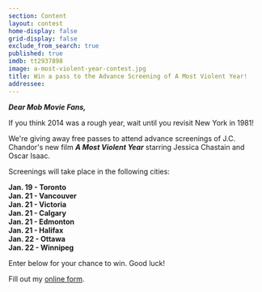 ```yaml
---
section: Content
layout: contest
home-display: false
grid-display: false
exclude_from_search: true
published: true
imdb: tt2937898
image: a-most-violent-year-contest.jpg
title: Win a pass to the Advance Screening of A Most Violent Year!
addressee: 
---
```


***Dear Mob Movie Fans,***

If you think 2014 was a rough year, wait until you revisit New York in 1981!

We're giving away free passes to attend advance screenings of J.C. Chandor's new film ***A Most Violent Year*** starring Jessica Chastain and Oscar Isaac. 

Screenings will take place in the following cities:

**Jan. 19 - Toronto**  
**Jan. 21 - Vancouver**  
**Jan. 21 - Victoria**  
**Jan. 21 - Calgary**  
**Jan. 21 - Edmonton**  
**Jan. 21 - Halifax**  
**Jan. 22 - Ottawa**  
**Jan. 22 - Winnipeg**

Enter below for your chance to win.  Good luck!

<div id="wufoo-z1ma9wex03mr6tm">
Fill out my <a href="https://dearcastandcrew.wufoo.com/forms/z1ma9wex03mr6tm">online form</a>.
</div>
<script type="text/javascript">var z1ma9wex03mr6tm;(function(d, t) {
var s = d.createElement(t), options = {
'userName':'dearcastandcrew',
'formHash':'z1ma9wex03mr6tm',
'autoResize':true,
'height':'485',
'async':true,
'host':'wufoo.com',
'header':'hide',
'ssl':FALSE};
s.src = ('https:' == d.location.protocol ? 'https://' : 'http://') + 'www.wufoo.com/scripts/embed/form.js';
s.onload = s.onreadystatechange = function() {
var rs = this.readyState; if (rs) if (rs != 'complete') if (rs != 'loaded') return;
try { z1ma9wex03mr6tm = new WufooForm();z1ma9wex03mr6tm.initialize(options);z1ma9wex03mr6tm.display(); } catch (e) {}};
var scr = d.getElementsByTagName(t)[0], par = scr.parentNode; par.insertBefore(s, scr);
})(document, 'script');</script>